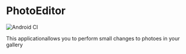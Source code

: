 # PhotoEditor

![Android CI](https://github.com/Makentoshe/AndroidGithubCiTemplate/workflows/Android%20CI/badge.svg?branch=master)

This applicationallows you to perform small changes to photoes in your gallery
